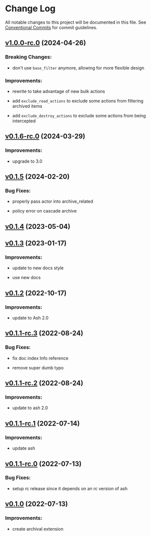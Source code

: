 # Change Log

All notable changes to this project will be documented in this file.
See [Conventional Commits](Https://conventionalcommits.org) for commit guidelines.

<!-- changelog -->

## [v1.0.0-rc.0](https://github.com/ash-project/ash_archival/compare/v0.1.6-rc.0...v1.0.0-rc.0) (2024-04-26)
### Breaking Changes:

* don't use `base_filter` anymore, allowing for more flexible design



### Improvements:

* rewrite to take advantage of new bulk actions

* add `exclude_read_actions` to exclude some actions from filtering archived items

* add `exclude_destroy_actions` to exclude some actions from being intercepted

## [v0.1.6-rc.0](https://github.com/ash-project/ash_archival/compare/v0.1.5...v0.1.6-rc.0) (2024-03-29)




### Improvements:

* upgrade to 3.0

## [v0.1.5](https://github.com/ash-project/ash_archival/compare/v0.1.4...v0.1.5) (2024-02-20)




### Bug Fixes:

* properly pass actor into archive_related

* policy error on cascade archive

## [v0.1.4](https://github.com/ash-project/ash_archival/compare/v0.1.3...v0.1.4) (2023-05-04)




## [v0.1.3](https://github.com/ash-project/ash_archival/compare/v0.1.2...v0.1.3) (2023-01-17)




### Improvements:

* update to new docs style

* use new docs

## [v0.1.2](https://github.com/ash-project/ash_archival/compare/v0.1.1-rc.3...v0.1.2) (2022-10-17)




### Improvements:

* update to Ash 2.0

## [v0.1.1-rc.3](https://github.com/ash-project/ash_archival/compare/v0.1.1-rc.2...v0.1.1-rc.3) (2022-08-24)




### Bug Fixes:

* fix doc index Info reference

* remove super dumb typo

## [v0.1.1-rc.2](https://github.com/ash-project/ash_archival/compare/v0.1.1-rc.1...v0.1.1-rc.2) (2022-08-24)




### Improvements:

* update to ash 2.0

## [v0.1.1-rc.1](https://github.com/ash-project/ash_archival/compare/v0.1.1-rc.0...v0.1.1-rc.1) (2022-07-14)




### Improvements:

* update ash

## [v0.1.1-rc.0](https://github.com/ash-project/ash_archival/compare/v0.1.0...v0.1.1-rc.0) (2022-07-13)




### Bug Fixes:

* setup rc release since it depends on an rc version of ash

## [v0.1.0](https://github.com/ash-project/ash_archival/compare/v0.1.0...v0.1.0) (2022-07-13)




### Improvements:

* create archival extension
